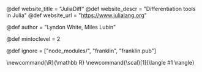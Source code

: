 <!--
Add here global page variables to use throughout your
website.
The website_* must be defined for the RSS to work
-->
@def website_title = "JuliaDiff"
@def website_descr = "Differentiation tools in Julia"
@def website_url   = "https://www.julialang.org"

@def author = "Lyndon White, Miles Lubin"

@def mintoclevel = 2

<!--
Add here files or directories that should be ignored by Franklin, otherwise
these files might be copied and, if markdown, processed by Franklin which
you might not want. Indicate directories by ending the name with a `/`.
-->
@def ignore = ["node_modules/", "franklin", "franklin.pub"]

<!--
Add here global latex commands to use throughout your
pages. It can be math commands but does not need to be.
For instance:
* \newcommand{\phrase}{This is a long phrase to copy.}
-->
\newcommand{\R}{\mathbb R}
\newcommand{\scal}[1]{\langle #1 \rangle}
